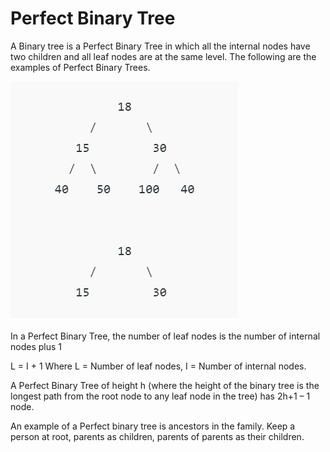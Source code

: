 # **Perfect Binary Tree**

A Binary tree is a Perfect Binary Tree in which all the internal nodes have two children and all leaf nodes are at the same level.
The following are the examples of Perfect Binary Trees. 

![img.png](img.png)

In a Perfect Binary Tree, the number of leaf nodes is the number of internal nodes plus 1

L = I + 1 Where L = Number of leaf nodes, I = Number of internal nodes.

A Perfect Binary Tree of height h (where the height of the binary tree is the longest path from the root node to any leaf node in the tree) has 2h+1 – 1 node.

An example of a Perfect binary tree is ancestors in the family. Keep a person at root, parents as children, parents of parents as their children. 